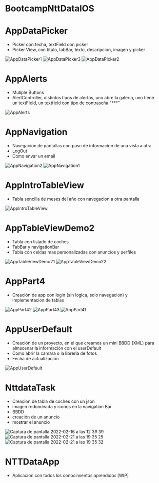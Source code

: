 # BootcampNttDataIOS

# AppDataPicker

- Picker con fecha, textField con picker
- Picker View, con titulo, tabBar, texto, descripcion, imagen y picker

![AppDataPicker1](https://user-images.githubusercontent.com/85167928/154029911-45eff52f-42aa-4fc8-a9c5-a8769b4f1c20.png)
![AppDataPicker3](https://user-images.githubusercontent.com/85167928/154029898-b7d2993a-6248-45b8-82ba-28d032811b43.png)
![AppDataPicker2](https://user-images.githubusercontent.com/85167928/154029912-dfc290a3-3f47-4733-8937-2d927e15624f.png)

# AppAlerts

- Mutiple Buttons
- AlertController, distintos tipos de alertas, uno abre la galeria, uno tiene un textField, un textfield con tipo de contraseña "***"

![AppAlerts](https://user-images.githubusercontent.com/85167928/154030092-ed830259-389a-492a-85be-79f3f70e1060.png)

# AppNavigation

- Navegacion de pantallas con paso de informacion de una vista a otra 
- LogOut
- Como envar un email

![AppNavigation2](https://user-images.githubusercontent.com/85167928/154030183-d92813af-5fa5-4a07-abab-aed86b94ca49.png)
![AppNavigation1](https://user-images.githubusercontent.com/85167928/154030186-a023efb0-75a9-4227-845d-99709d4acfa8.png)

# AppIntroTableView

- Tabla sencilla de meses del año con navegacion a otra pantalla

![AppIntroTableView](https://user-images.githubusercontent.com/85167928/154030309-aecf5fd8-e34b-4257-ac1f-0a650c0bb47c.png)

# AppTableViewDemo2

- Tabla con listado de coches
- TabBar y navigationBar
- Tabla con celdas mas personalizadas con anuncios y perfiles

![AppTableViewDemo21](https://user-images.githubusercontent.com/85167928/154030471-b5f507da-860b-423e-a1ce-22ee27bcac80.png)
![AppTableViewDemo22](https://user-images.githubusercontent.com/85167928/154030463-6636c9d0-b6b3-4733-bfaa-96d9ca883564.png)

# AppPart4

- Creación de app con login (sin logica, solo navegacion) y implementacion de tablas
 
![AppPart42](https://user-images.githubusercontent.com/85167928/154030741-7683229d-12a7-4651-8695-999d26d065b9.png)
![AppPart43](https://user-images.githubusercontent.com/85167928/154030745-43798bcb-0d1e-405c-b88b-52e0af598abe.png)
![AppPart41](https://user-images.githubusercontent.com/85167928/154030725-8a091a5c-1035-4702-8368-79c85bc940b5.png)

# AppUserDefault

- Creación de un proyecto, en el que creamos un mini BBDD (XML) para almacenar la información con el userDefault
- Como abrir la camara o la libreria de fotos
- Fecha de actualización

![AppUserDefault](https://user-images.githubusercontent.com/85167928/154030895-ce794a53-69bf-44f4-ba95-6196e89186cb.png)

# NttdataTask

- Creacion de tabla de coches con un json
- imagen redondeada y iconos en la navigation Bar
- BBDD
- creación de un anuncio
- mostrar el anuncio

![Captura de pantalla 2022-02-16 a las 12 39 39](https://user-images.githubusercontent.com/85167928/154257566-fcf48626-bc82-45dd-9d7d-24af0bf8dc93.png)
![Captura de pantalla 2022-02-21 a las 19 35 25](https://user-images.githubusercontent.com/85167928/155011044-d16b8435-b30c-4063-8500-9d4e4b46fb87.png)
![Captura de pantalla 2022-02-21 a las 19 35 32](https://user-images.githubusercontent.com/85167928/155011050-ae4bbbb9-8173-4211-99d2-66fd420ce8d6.png)

# NTTDataApp

- Aplicacion con todos los conocimientos aprendidos [WIP]
